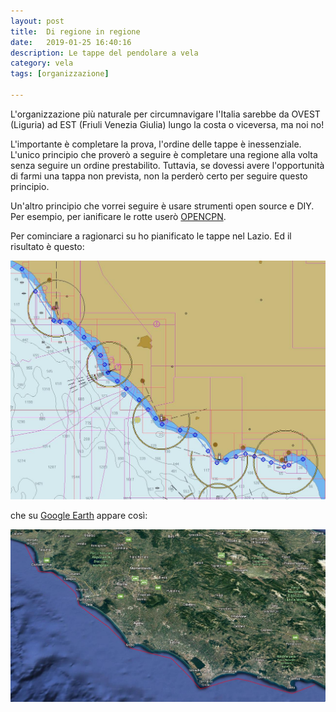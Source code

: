 ```yaml
---
layout: post
title:  Di regione in regione
date:   2019-01-25 16:40:16
description: Le tappe del pendolare a vela
category: vela
tags: [organizzazione]

---
```


L'organizzazione più naturale per circumnavigare l'Italia sarebbe da OVEST (Liguria) ad EST (Friuli Venezia Giulia) lungo la costa o viceversa, ma noi no!

L'importante è completare la prova, l'ordine delle tappe è inessenziale. L'unico principio che proverò a seguire è completare una regione alla volta senza seguire un ordine prestabilito. Tuttavia, se dovessi avere l'opportunità di farmi una tappa non prevista, non la perderò certo per seguire questo principio. 

Un'altro principio che vorrei seguire è usare strumenti open source e DIY. Per esempio, per ianificare le rotte userò [OPENCPN](https://opencpn.org/).

Per cominciare a ragionarci su ho pianificato le tappe nel Lazio. Ed il risultato è questo:

<img src="/assets/img/tappalazio.jpg">

che su [Google Earth](https://earth.app.goo.gl/1fm1Jk) appare così:

<img src="/assets/img/tappalazio1.jpg">
